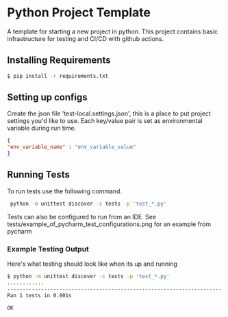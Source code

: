 # Python Project Template 
A template for starting a new project in python. This project contains basic infrastructure for testing and CI/CD with github actions.

## Installing Requirements
```bash
$ pip install -r requirements.txt
```

## Setting up configs
Create the json file 'test-local.settings.json', this is a place to put project settings you'd like to use. Each key/value pair is set as environmental variable during run time.
```json
{
"env_variable_name" : "env_variable_value"
}
```

## Running Tests
To run tests use the following command. 
```bash
 python -m unittest discover -s tests -p 'test_*.py'
```
Tests can also be configured to run from an IDE. See tests/example_of_pycharm_test_configurations.png for an example from pycharm

### Example Testing Output
Here's what testing should look like when its up and running

 ```bash
$ python -m unittest discover -s tests -p 'test_*.py'
............
----------------------------------------------------------------------
Ran 1 tests in 0.001s

OK
```

